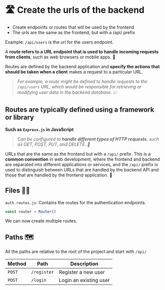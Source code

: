 # 🛣️ Create the urls of the backend

- Create endpoints or routes that will be used by the frontend
- The urls are the same as the frontend, but with a /api/ prefix

Example: `/api/users` is the url for the users endpoint.

A **route refers to a URL endpoint that is used to handle incoming requests from clients**, such as web browsers or mobile apps. 📡

Routes are defined by the backend application and **specify the actions that should be taken when a client** makes a request to a particular URL.

> _For example, a route might be defined to handle requests to the `/api/users` URL, which would be responsible for retrieving or modifying user data in the backend database. 📈_

## Routes are typically defined using a framework or library

**Such as `Express.js` in JavaScript**

> _Can be configured to **handle different types of HTTP requests**, such as GET, POST, PUT, and DELETE. 🚀_

URLs that are the same as the frontend but with a `/api/` prefix. This is a **common convention** in web development, where the frontend and backend are separated into different applications or services, and the `/api/` prefix is used to distinguish between URLs that are handled by the backend API and those that are handled by the frontend application. 🤝

## Files 📁📂

`auth.routes.js`: Contains the routes for the authentication endpoints.

```js
const router = Router()
```

We can now create multiple routes.

## Paths 🗺️

All the paths are relative to the root of the project and start with `/api/`

| Method | Path        | Description            |
| ------ | ----------- | ---------------------- |
| `POST` | `/register` | Register a new user    |
| `POST` | `/login`    | Login an existing user |
